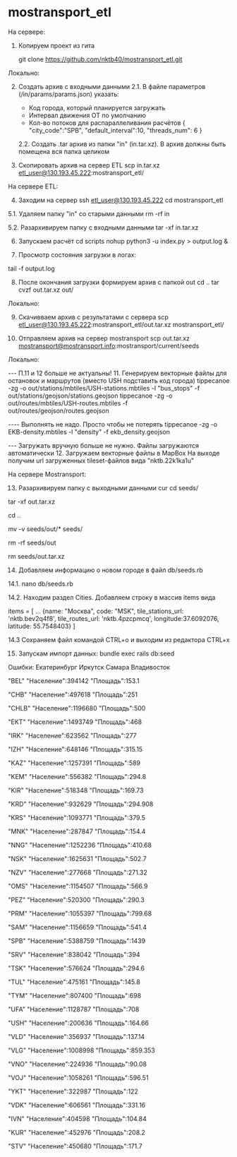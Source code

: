 # mostransport_etl

На сервере:

1. Копируем проект из гита

   git clone https://github.com/nktb40/mostransport_etl.git


Локально:

2. Создать архив с входными данными
   2.1. В файле параметров (/in/params/params.json) указать:
    - Код города, который планируется загружать
    - Интервал движения ОТ по умолчанию
    - Кол-во потоков для распараллеливания расчётов
      {
         "city_code":"SPB",
         "default_interval":10,
         "threads_num": 6
      }
   
   2.2. Создать .tar архив из папки "in" (in.tar.xz). В архив должны быть помещена вся папка целиком 

3. Скопировать архив на сервер ETL
scp in.tar.xz etl_user@130.193.45.222:mostransport_etl/


На сервере ETL:

4. Заходим на сервер
ssh etl_user@130.193.45.222
cd mostransport_etl

5.1. Удаляем папку "in" со старыми данными
rm -rf in

5.2. Разархивируем папку с входными данными
tar -xf in.tar.xz

6. Запускаем расчёт
cd scripts
nohup python3 -u index.py > output.log &

7. Просмотр состояния загрузки в логах:

tail -f output.log

8. После окончания загрузки формируем архив с папкой out
cd ..
tar cvzf out.tar.xz out/


Локально:

9. Скачивваем архив с результатами с сервера
scp etl_user@130.193.45.222:mostransport_etl/out.tar.xz mostransport_etl/

10. Отправляем архив на сервер mostransport
scp out.tar.xz mostransport@mostransport.info:mostransport/current/seeds


Локально:

--- П.11  и 12 больше не актуальны!
11. Генерируем векторные файлы для остановок и маршрутов (вместо USH подставить код города)
tippecanoe -zg -o out/stations/mbtiles/USH-stations.mbtiles -l "bus_stops" -f out/stations/geojson/stations.geojson
tippecanoe -zg -o out/routes/mbtiles/USH-routes.mbtiles -f out/routes/geojson/routes.geojson

---- Выполнять не надо. Просто чтобы не потерять
tippecanoe -zg -o EKB-density.mbtiles -l "density" -f ekb_density.geojson

--- Загружать вручную больше не нужно. Файлы загружаются автоматически
12. Загружаем векторные файлы в MapBox
На выходе получим url загруженных tileset-файлов вида "nktb.22k1ka1u"

На сервере Mostransport:

13. Разархивируем папку с выходными данными
cur
cd seeds/

tar -xf out.tar.xz

cd ..

mv -v seeds/out/* seeds/

rm -rf seeds/out

rm seeds/out.tar.xz

14. Добавляем информацию о новом городе в файл db/seeds.rb

14.1. nano db/seeds.rb

14.2. Находим раздел Cities. Добавляем строку в массив items вида

items = [
  ...
  {name: "Москва", code: "MSK", tile_stations_url: 'nktb.bev2q4f8', tile_routes_url: 'nktb.4pzcpmcq', longitude:37.6092076, latitude: 55.7548403}
]

14.3 Сохраняем файл командой CTRL+o 
     и выходим из редактора CTRL+x

15. Запускам импорт данных:
bundle exec rails db:seed

Ошибки:
Екатеринбург
Иркутск
Самара
Владивосток



"BEL" 
  "Население":394142
  "Площадь":153.1

"CHB"
  "Население":497618
  "Площадь":251

"CHLB"
  "Население":1196680
  "Площадь":500

"EKT"
  "Население":1493749
  "Площадь":468

"IRK"
  "Население":623562
  "Площадь":277

"IZH"
  "Население":648146
  "Площадь":315.15

"KAZ"
  "Население":1257391
  "Площадь":589

"KEM"
  "Население":556382
  "Площадь":294.8

"KIR"
  "Население":518348
  "Площадь":169.73

"KRD"
  "Население":932629
  "Площадь":294.908

"KRS"
  "Население":1093771
  "Площадь":379.5

"MNK"
  "Население":287847
  "Площадь":154.4

"NNG"
  "Население":1252236
  "Площадь":410.68

"NSK"
  "Население":1625631
  "Площадь":502.7

"NZV"
  "Население":277668
  "Площадь":271.32

"OMS"
  "Население":1154507
  "Площадь":566.9

"PEZ"
  "Население":520300
  "Площадь":290.3

"PRM"
  "Население":1055397
  "Площадь":799.68

"SAM"
  "Население":1156659
  "Площадь":541.4

"SPB"
  "Население":5388759
  "Площадь":1439

"SRV"
  "Население":838042
  "Площадь":394

"TSK"
  "Население":576624
  "Площадь":294.6

"TUL"
  "Население":475161
  "Площадь":145.8

"TYM"
  "Население":807400
  "Площадь":698

"UFA"
  "Население":1128787
  "Площадь":708

"USH"
  "Население":200636
  "Площадь":164.66

"VLD"
  "Население":356937
  "Площадь":137.14

"VLG"
  "Население":1008998
  "Площадь":859.353

"VNO"
  "Население":224936
  "Площадь":90.08

"VOJ"
  "Население":1058261
  "Площадь":596.51

"YKT"
  "Население":322987
  "Площадь":122

"VDK"
  "Население":606561
  "Площадь":331.16

"IVN"
  "Население":404598
  "Площадь":104.84

"KUR"
  "Население":452976
  "Площадь":208.2

"STV"
  "Население":450680
  "Площадь":171.7